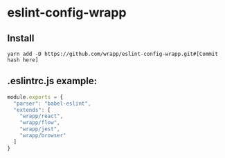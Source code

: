 # eslint-config-wrapp

## Install
```
yarn add -D https://github.com/wrapp/eslint-config-wrapp.git#[Commit hash here]
```
## .eslintrc.js example:

```js
module.exports = {
  "parser": "babel-eslint",
  "extends": [
    "wrapp/react",
    "wrapp/flow",
    "wrapp/jest",
    "wrapp/browser"
  ]
}
```
